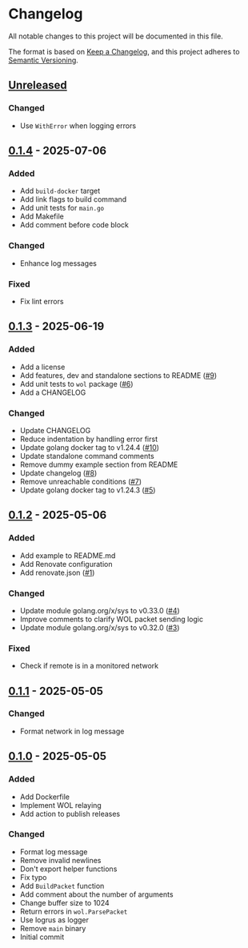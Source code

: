 # Changelog

All notable changes to this project will be documented in this file.

The format is based on [Keep a Changelog](https://keepachangelog.com/en/1.1.0/),
and this project adheres to [Semantic Versioning](https://semver.org/spec/v2.0.0.html).

## [Unreleased]

### Changed

- Use `WithError` when logging errors

## [0.1.4] - 2025-07-06

### Added

- Add `build-docker` target
- Add link flags to build command
- Add unit tests for `main.go`
- Add Makefile
- Add comment before code block

### Changed

- Enhance log messages

### Fixed

- Fix lint errors

## [0.1.3] - 2025-06-19

### Added

- Add a license
- Add features, dev and standalone sections to README ([#9](https://github.com/danroc/wol-repeater/pull/9))
- Add unit tests to `wol` package ([#6](https://github.com/danroc/wol-repeater/pull/6))
- Add a CHANGELOG

### Changed

- Update CHANGELOG
- Reduce indentation by handling error first
- Update golang docker tag to v1.24.4 ([#10](https://github.com/danroc/wol-repeater/pull/10))
- Update standalone command comments
- Remove dummy example section from README
- Update changelog ([#8](https://github.com/danroc/wol-repeater/pull/8))
- Remove unreachable conditions ([#7](https://github.com/danroc/wol-repeater/pull/7))
- Update golang docker tag to v1.24.3 ([#5](https://github.com/danroc/wol-repeater/pull/5))

## [0.1.2] - 2025-05-06

### Added

- Add example to README.md
- Add Renovate configuration
- Add renovate.json ([#1](https://github.com/danroc/wol-relay/pull/1))

### Changed

- Update module golang.org/x/sys to v0.33.0 ([#4](https://github.com/danroc/wol-relay/pull/4))
- Improve comments to clarify WOL packet sending logic
- Update module golang.org/x/sys to v0.32.0 ([#3](https://github.com/danroc/wol-relay/pull/3))

### Fixed

- Check if remote is in a monitored network

## [0.1.1] - 2025-05-05

### Changed

- Format network in log message

## [0.1.0] - 2025-05-05

### Added

- Add Dockerfile
- Implement WOL relaying
- Add action to publish releases

### Changed

- Format log message
- Remove invalid newlines
- Don't export helper functions
- Fix typo
- Add `BuildPacket` function
- Add comment about the number of arguments
- Change buffer size to 1024
- Return errors in `wol.ParsePacket`
- Use logrus as logger
- Remove `main` binary
- Initial commit

[Unreleased]: https://github.com/danroc/wol-repeater/compare/v0.1.4...HEAD
[0.1.4]: https://github.com/danroc/wol-repeater/compare/v0.1.3...v0.1.4
[0.1.3]: https://github.com/danroc/wol-repeater/compare/v0.1.2...v0.1.3
[0.1.2]: https://github.com/danroc/wol-repeater/compare/v0.1.1...v0.1.2
[0.1.1]: https://github.com/danroc/wol-repeater/compare/v0.1.0...v0.1.1
[0.1.0]: https://github.com/danroc/wol-repeater/releases/tag/v0.1.0
